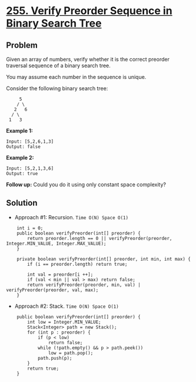 # <a href='https://leetcode.com/problems/verify-preorder-sequence-in-binary-search-tree/'>255. Verify Preorder Sequence in Binary Search Tree</a>

## Problem
Given an array of numbers, verify whether it is the correct preorder traversal sequence of a binary search tree.

You may assume each number in the sequence is unique.

Consider the following binary search tree: 
```
     5
    / \
   2   6
  / \
 1   3
```

<strong>Example 1:</strong>
```
Input: [5,2,6,1,3]
Output: false
```
<strong>Example 2:</strong>
```
Input: [5,2,1,3,6]
Output: true
```

<strong>Follow up:</strong>
Could you do it using only constant space complexity?

## Solution
- Approach #1: Recursion. ```Time O(N) Space O(1)```
```
    int i = 0;
    public boolean verifyPreorder(int[] preorder) {
        return preorder.length == 0 || verifyPreorder(preorder, Integer.MIN_VALUE, Integer.MAX_VALUE);
    }
    
    private boolean verifyPreorder(int[] preorder, int min, int max) {
        if (i == preorder.length) return true;
        
        int val = preorder[i ++];
        if (val < min || val > max) return false;
        return verifyPreorder(preorder, min, val) | verifyPreorder(preorder, val, max);
    }
```

- Approach #2: Stack. ```Time O(N) Space O(1)```
```
    public boolean verifyPreorder(int[] preorder) {
        int low = Integer.MIN_VALUE;
        Stack<Integer> path = new Stack();
        for (int p : preorder) {
            if (p < low)
                return false;
            while (!path.empty() && p > path.peek())
                low = path.pop();
            path.push(p);
        }
        return true;
    }
```
